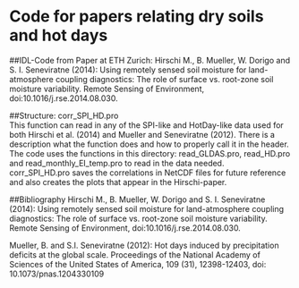 # Code for papers relating dry soils and hot days
##IDL-Code from Paper at ETH Zurich: 
Hirschi M., B. Mueller, W. Dorigo and S. I. Seneviratne (2014): Using remotely sensed soil moisture for land-atmosphere coupling diagnostics: The role of surface vs. root-zone soil moisture variability. Remote Sensing of Environment,  doi:10.1016/j.rse.2014.08.030. 

##Structure:
corr_SPI_HD.pro  
This function can read in any of the SPI-like and HotDay-like data used for both Hirschi et al. (2014) and Mueller and Seneviratne (2012). There is a description what the function does and how to properly call it in the header. 
The code uses the functions in this directory: read_GLDAS.pro, read_HD.pro and read_monthly_EI_temp.pro to read in the data needed.  
corr_SPI_HD.pro saves the correlations in NetCDF files for future reference and also creates the plots that appear in the Hirschi-paper.



##Bibliography
Hirschi M., B. Mueller, W. Dorigo and S. I. Seneviratne (2014): Using remotely sensed soil moisture for land-atmosphere coupling diagnostics: The role of surface vs. root-zone soil moisture variability. Remote Sensing of Environment,  doi:10.1016/j.rse.2014.08.030. 

Mueller, B. and S.I. Seneviratne (2012): Hot days induced by precipitation deficits at the global scale. Proceedings of the National Academy of Sciences of the United States of America, 109 (31), 12398-12403, doi: 10.1073/pnas.1204330109

